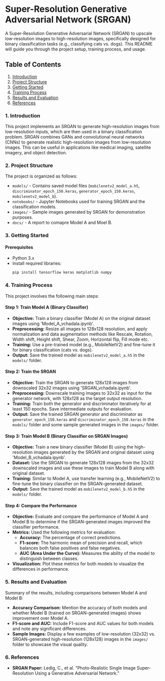 # Super-Resolution Generative Adversarial Network (SRGAN)

A Super-Resolution Generative Adversarial Network (SRGAN) to upscale low-resolution images to high-resolution images, specifically designed for binary classification tasks (e.g., classifying cats vs. dogs). This README will guide you through the project setup, training process, and usage.

## Table of Contents
1. [Introduction](#1-introduction)
2. [Project Structure](#2-project-structure)
3. [Getting Started](#3-getting-started)
4. [Training Process](#4-training-process)
5. [Results and Evaluation](#5-results-and-evaluation)
6. [References](#6-references)

### 1. Introduction

This project implements an SRGAN to generate high-resolution images from low-resolution inputs, which are then used in a binary classification problem. SRGAN combines GANs and convolutional neural networks (CNNs) to generate realistic high-resolution images from low-resolution images. This can be useful in applications like medical imaging, satellite imagery, and object detection.

### 2. Project Structure

The project is organized as follows:

- `models/` - Contains saved model files (`mobilenetv2_model_a.h5`, `discriminator_epoch_150.keras`, `generator_epoch_150.keras`, `mobilenetv2_model_b`).
- `notebooks/` - Jupyter Notebooks used for training SRGAN and the classification models.
- `images/` - Sample images generated by SRGAN for demonstration purposes.
- `docs/` - A report to comapre Model A and Moel B. 

### 3. Getting Started

#### Prerequisites
- Python 3.x
- Install required libraries:
  ```bash
  pip install tensorflow keras matplotlib numpy

### 4. Training Process

This project involves the following main steps:

#### Step 1: Train Model A (Binary Classifier)
- **Objective:** Train a binary classifier (Model A) on the original dataset images using 'Model_A_vchadala.ipynb'.
- **Preprocessing:** Resize all images to 128x128 resolution, and apply normalization and data augmentation methods like Rescale, Rotation, Width shift, Height shift, Shear, Zoom, Horizontal flip, Fill mode etc.
- **Training:** Use a pre-trained model (e.g., MobileNetV2) and fine-tune it for binary classification (cats vs. dogs).
- **Output:** Save the trained model as `mobilenetv2_model_a.h5` in the `models/` folder.

#### Step 2: Train the SRGAN
- **Objective:** Train the SRGAN to generate 128x128 images from downscaled 32x32 images using 'SRGAN_vchadala.ipynb'.
- **Preprocessing:** Downscale training images to 32x32 as input for the generator network, with 128x128 as the target output resolution.
- **Training:** Train both the generator and discriminator iteratively for at least 150 epochs. Save intermediate outputs for evaluation.
- **Output:** Save the trained SRGAN generator and discriminator as `generator_epoch_150.keras` and `discriminator_epoch_150.keras` in the `models/` folder and some sample generated images in the `images/` folder.

#### Step 3: Train Model B (Binary Classifier on SRGAN Images)
- **Objective:** Train a new binary classifier (Model B) using the high-resolution images generated by the SRGAN and original dataset using 'Model_B_vchadala.ipynb'.
- **Dataset:** Use the SRGAN to generate 128x128 images from the 32x32 downscaled images and use these images to train Model B along with original dataset.
- **Training:** Similar to Model A, use transfer learning (e.g., MobileNetV2) to fine-tune the binary classifier on the SRGAN-generated dataset.
- **Output:** Save the trained model as `mobilenetv2_model_b.h5` in the `models/` folder.

#### Step 4: Compare the Performance
- **Objective:** Evaluate and compare the performance of Model A and Model B to determine if the SRGAN-generated images improved the classifier performance.
- **Metrics:** Used the following metrics for evaluation:
  - **Accuracy:** The percentage of correct predictions.
  - **F1-score:** The harmonic mean of precision and recall, which balances both false positives and false negatives.
  - **AUC (Area Under the Curve):** Measures the ability of the model to distinguish between classes.
- **Visualization:** Plot these metrics for both models to visualize the differences in performance.

### 5. Results and Evaluation

Summary of the results, including comparisons between Model A and Model B:

- **Accuracy Comparison:** Mention the accuracy of both models and whether Model B (trained on SRGAN-generated images) shows improvement over Model A.
- **F1-score and AUC:** Include F1-score and AUC values for both models and note any significant differences.
- **Sample Images:** Display a few examples of low-resolution (32x32) vs. SRGAN-generated high-resolution (128x128) images in the `images/` folder to showcase the visual quality.

### 6. References

- **SRGAN Paper:** Ledig, C., et al. "Photo-Realistic Single Image Super-Resolution Using a Generative Adversarial Network."

